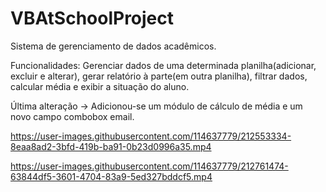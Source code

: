 # VBAtSchoolProject
Sistema de gerenciamento de dados acadêmicos.


Funcionalidades: Gerenciar dados de uma determinada planilha(adicionar, excluir e alterar), gerar relatório à parte(em outra planilha), filtrar dados, calcular média e exibir a situação do aluno.

Última alteração -> Adicionou-se um módulo de cálculo de média e um novo campo combobox email.


https://user-images.githubusercontent.com/114637779/212553334-8eaa8ad2-3bfd-419b-ba91-0b23d0996a35.mp4



https://user-images.githubusercontent.com/114637779/212761474-63844df5-3601-4704-83a9-5ed327bddcf5.mp4

